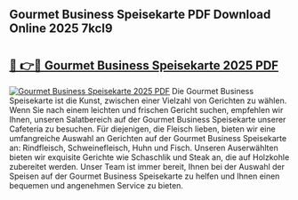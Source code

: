 ## Gourmet Business Speisekarte PDF Download Online 2025 7kcI9

# <h2><a href="http://gc6n50.nevu.top/?p=Gourmet+Business+Speisekarte">🔗 👉🔴 Gourmet Business Speisekarte 2025 PDF</a></h2>

[![Gourmet Business Speisekarte 2025 PDF](https://i.imgur.com/dBaPXMq.png)](http://gc6n50.nevu.top/?p=Gourmet+Business+Speisekarte)
Die Gourmet Business Speisekarte ist die Kunst, zwischen einer Vielzahl von Gerichten zu wählen. Wenn Sie nach einem leichten und frischen Gericht suchen, empfehlen wir Ihnen, unseren Salatbereich auf der Gourmet Business Speisekarte unserer Cafeteria zu besuchen. Für diejenigen, die Fleisch lieben, bieten wir eine umfangreiche Auswahl an Gerichten auf der Gourmet Business Speisekarte an: Rindfleisch, Schweinefleisch, Huhn und Fisch. Unseren Auserwählten bieten wir exquisite Gerichte wie Schaschlik und Steak an, die auf Holzkohle zubereitet werden. Unser Team ist immer bereit, Ihnen bei der Auswahl der Speisen auf der Gourmet Business Speisekarte zu helfen und Ihnen einen bequemen und angenehmen Service zu bieten.
